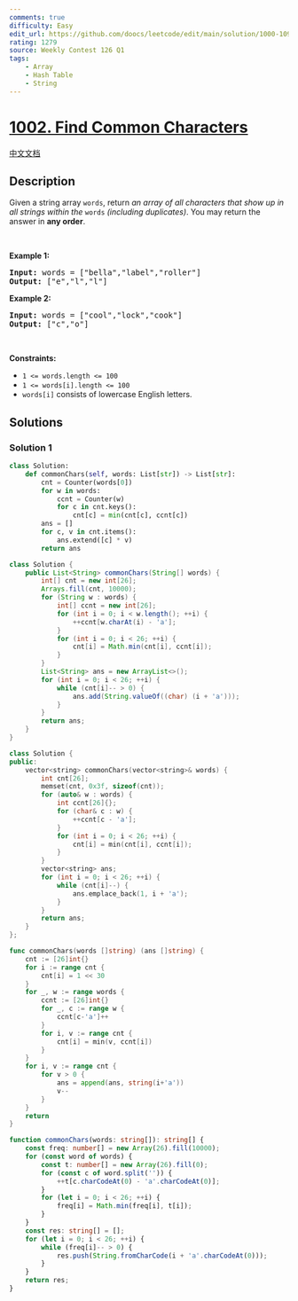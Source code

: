 ```yaml
---
comments: true
difficulty: Easy
edit_url: https://github.com/doocs/leetcode/edit/main/solution/1000-1099/1002.Find%20Common%20Characters/README_EN.md
rating: 1279
source: Weekly Contest 126 Q1
tags:
    - Array
    - Hash Table
    - String
---
```


<!-- problem:start -->

# [1002. Find Common Characters](https://leetcode.com/problems/find-common-characters)

[中文文档](/solution/1000-1099/1002.Find%20Common%20Characters/README.md)

## Description

<p>Given a string array <code>words</code>, return <em>an array of all characters that show up in all strings within the </em><code>words</code><em> (including duplicates)</em>. You may return the answer in <strong>any order</strong>.</p>

<p>&nbsp;</p>
<p><strong class="example">Example 1:</strong></p>
<pre><strong>Input:</strong> words = ["bella","label","roller"]
<strong>Output:</strong> ["e","l","l"]
</pre><p><strong class="example">Example 2:</strong></p>
<pre><strong>Input:</strong> words = ["cool","lock","cook"]
<strong>Output:</strong> ["c","o"]
</pre>
<p>&nbsp;</p>
<p><strong>Constraints:</strong></p>

<ul>
	<li><code>1 &lt;= words.length &lt;= 100</code></li>
	<li><code>1 &lt;= words[i].length &lt;= 100</code></li>
	<li><code>words[i]</code> consists of lowercase English letters.</li>
</ul>

## Solutions

<!-- solution:start -->

### Solution 1

<!-- tabs:start -->

```python
class Solution:
    def commonChars(self, words: List[str]) -> List[str]:
        cnt = Counter(words[0])
        for w in words:
            ccnt = Counter(w)
            for c in cnt.keys():
                cnt[c] = min(cnt[c], ccnt[c])
        ans = []
        for c, v in cnt.items():
            ans.extend([c] * v)
        return ans
```

```java
class Solution {
    public List<String> commonChars(String[] words) {
        int[] cnt = new int[26];
        Arrays.fill(cnt, 10000);
        for (String w : words) {
            int[] ccnt = new int[26];
            for (int i = 0; i < w.length(); ++i) {
                ++ccnt[w.charAt(i) - 'a'];
            }
            for (int i = 0; i < 26; ++i) {
                cnt[i] = Math.min(cnt[i], ccnt[i]);
            }
        }
        List<String> ans = new ArrayList<>();
        for (int i = 0; i < 26; ++i) {
            while (cnt[i]-- > 0) {
                ans.add(String.valueOf((char) (i + 'a')));
            }
        }
        return ans;
    }
}
```

```cpp
class Solution {
public:
    vector<string> commonChars(vector<string>& words) {
        int cnt[26];
        memset(cnt, 0x3f, sizeof(cnt));
        for (auto& w : words) {
            int ccnt[26]{};
            for (char& c : w) {
                ++ccnt[c - 'a'];
            }
            for (int i = 0; i < 26; ++i) {
                cnt[i] = min(cnt[i], ccnt[i]);
            }
        }
        vector<string> ans;
        for (int i = 0; i < 26; ++i) {
            while (cnt[i]--) {
                ans.emplace_back(1, i + 'a');
            }
        }
        return ans;
    }
};
```

```go
func commonChars(words []string) (ans []string) {
	cnt := [26]int{}
	for i := range cnt {
		cnt[i] = 1 << 30
	}
	for _, w := range words {
		ccnt := [26]int{}
		for _, c := range w {
			ccnt[c-'a']++
		}
		for i, v := range cnt {
			cnt[i] = min(v, ccnt[i])
		}
	}
	for i, v := range cnt {
		for v > 0 {
			ans = append(ans, string(i+'a'))
			v--
		}
	}
	return
}
```

```ts
function commonChars(words: string[]): string[] {
    const freq: number[] = new Array(26).fill(10000);
    for (const word of words) {
        const t: number[] = new Array(26).fill(0);
        for (const c of word.split('')) {
            ++t[c.charCodeAt(0) - 'a'.charCodeAt(0)];
        }
        for (let i = 0; i < 26; ++i) {
            freq[i] = Math.min(freq[i], t[i]);
        }
    }
    const res: string[] = [];
    for (let i = 0; i < 26; ++i) {
        while (freq[i]-- > 0) {
            res.push(String.fromCharCode(i + 'a'.charCodeAt(0)));
        }
    }
    return res;
}
```

<!-- tabs:end -->

<!-- solution:end -->

<!-- problem:end -->
